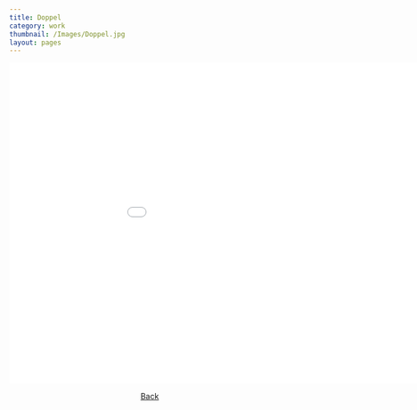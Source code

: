 ```yaml
---
title: Doppel
category: work
thumbnail: /Images/Doppel.jpg
layout: pages
---
```

<div style="text-align: center;">
<iframe src="//player.vimeo.com/video/64930657" width="1024" height="576" frameborder="0" webkitallowfullscreen mozallowfullscreen allowfullscreen></iframe>
<html>
<body link="black">
<p><a href="/work">Back</a></p>
</body>
</html>
</div>
